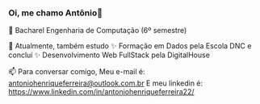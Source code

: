 ### Oi, me chamo Antônio👋

🌱 Bacharel Engenharia de Computação (6º semestre)

🤔 Atualmente, também estudo ✨ Formação em Dados pela Escola DNC e concluí ✨ Desenvolvimento Web FullStack pela DigitalHouse

📫 Para conversar comigo, 
    Meu e-mail é: antoniohenriqueferreira@outlook.com.br
    E meu linkedin é: https://www.linkedin.com/in/antoniohenriqueferreira22/
<!--
**anthenfer/anthenfer** is a ✨ _special_ ✨ repository because its `README.md` (this file) appears on your GitHub profile.

Here are some ideas to get you started:

- 🔭 I’m currently working on ...
- 🌱 I’m currently learning ...
- 👯 I’m looking to collaborate on ...
- 🤔 I’m looking for help with ...
- 💬 Ask me about ...
- 📫 How to reach me: ...
- 😄 Pronouns: ...
- ⚡ Fun fact: ...
-->

